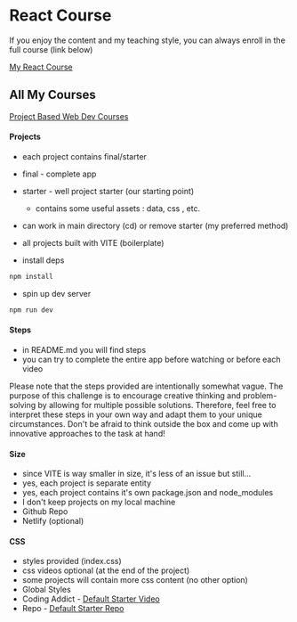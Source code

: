 # React Course

If you enjoy the content and my teaching style, you can always enroll in the full course (link below)

[My React Course](https://www.udemy.com/course/react-tutorial-and-projects-course/?referralCode=FEE6A921AF07E2563CEF)

## All My Courses

[Project Based Web Dev Courses](https://www.johnsmilga.com/)

#### Projects

- each project contains final/starter
- final - complete app
- starter - well project starter (our starting point)
  - contains some useful assets : data, css , etc.
- can work in main directory (cd) or remove starter (my preferred method)
- all projects built with VITE (boilerplate)

- install deps

```sh
npm install
```

- spin up dev server

```sh
npm run dev
```

#### Steps

- in README.md you will find steps
- you can try to complete the entire app before watching or before each video

Please note that the steps provided are intentionally somewhat vague. The purpose of this challenge is to encourage creative thinking and problem-solving by allowing for multiple possible solutions. Therefore, feel free to interpret these steps in your own way and adapt them to your unique circumstances. Don't be afraid to think outside the box and come up with innovative approaches to the task at hand!


#### Size

- since VITE is way smaller in size, it's less of an issue but still...
- yes, each project is separate entity
- yes, each project contains it's own package.json and node_modules
- I don't keep projects on my local machine
- Github Repo
- Netlify (optional)

#### CSS

- styles provided (index.css)
- css videos optional (at the end of the project)
- some projects will contain more css content (no other option)
- Global Styles
- Coding Addict - [Default Starter Video](https://youtu.be/UDdyGNlQK5w)
- Repo - [Default Starter Repo](https://github.com/john-smilga/default-starter)
